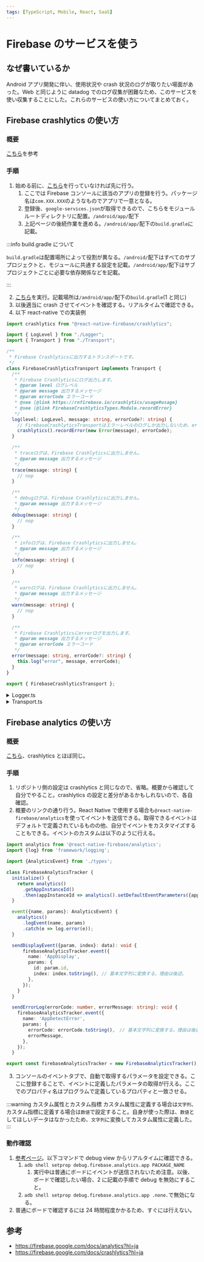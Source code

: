```yaml
---
tags: [TypeScript, Mobile, React, SaaS]
---
```

# Firebase のサービスを使う

## なぜ書いているか

Android アプリ開発に伴い、使用状況や crash 状況のログが取りたい場面があった。Web と同じように datadog でのログ収集が困難なため、このサービスを使い収集することにした。これらのサービスの使い方についてまとめておく。

## Firebase crashlytics の使い方

### 概要

[こちら](https://firebase.google.com/docs/crashlytics/get-started?hl=ja&_gl=1*5itz63*_up*MQ..*_ga*MTQyODQwMDA3LjE3MzkyMzM0Mjg.*_ga_CW55HF8NVT*MTczOTIzMzQyOC4xLjAuMTczOTIzMzQyOC4wLjAuMA..&platform=android)を参考

### 手順

1. 始める前に、[こちら](https://firebase.google.com/docs/android/setup?hl=ja&_gl=1*7k1d34*_up*MQ..*_ga*MTQyODQwMDA3LjE3MzkyMzM0Mjg.*_ga_CW55HF8NVT*MTczOTIzMzQyOC4xLjAuMTczOTIzMzQyOC4wLjAuMA..)を行っていなければ先に行う。
   1. ここでは Firebase コンソールに該当のアプリの登録を行う。パッケージ名は`com.XXX.XXX`のようなものでアプリで一意となる。
   2. 登録後、`google-services.json`が取得できるので、こちらをモジュールルートディレクトリに配置。`/android/app/`配下
   3. 上記ページの後続作業を進める。`/android/app/`配下の`build.gradle`に記載。

:::info build.gradle について

`build.gradle`は配置場所によって役割が異なる。`/android/`配下はすべてのサブプロジェクトと、モジュールに共通する設定を記載。`/android/app/`配下はサブプロジェクトごとに必要な依存関係などを記載。

:::

2. [こちら](https://firebase.google.com/docs/crashlytics/get-started?hl=ja&_gl=1*5itz63*_up*MQ..*_ga*MTQyODQwMDA3LjE3MzkyMzM0Mjg.*_ga_CW55HF8NVT*MTczOTIzMzQyOC4xLjAuMTczOTIzMzQyOC4wLjAuMA..&platform=android)を実行。記載場所は`/android/app/`配下の`build.gradle`(1 と同じ)
3. 以後適当に crash させてイベントを確認する。リアルタイムで確認できる。
4. 以下 react-native での実装例

```ts title="firebaseCrashlytics.ts"
import crashlytics from "@react-native-firebase/crashlytics";

import { LogLevel } from "./Logger";
import { Transport } from "./Transport";

/**
 * Firebase Crashlyticsに出力するトランスポートです。
 */
class FirebaseCrashlyticsTransport implements Transport {
  /**
   * Firebase Crashlyticsにログ出力します。
   * @param level ログレベル
   * @param message 出力するメッセージ
   * @param errorCode エラーコード
   * @see {@link https://rnfirebase.io/crashlytics/usage#usage}
   * @see {@link FirebaseCrashlyticsTypes.Module.recordError}
   */
  log(level: LogLevel, message: string, errorCode?: string) {
    // FirebaseCrashlyticsTransportはエラーレベルのログしか出力しないため、errorCodeは必ず存在している想定
    crashlytics().recordError(new Error(message), errorCode);
  }

  /**
   * traceログは、Firebase Crashlyticsに出力しません。
   * @param message 出力するメッセージ
   */
  trace(message: string) {
    // nop
  }

  /**
   * debugログは、Firebase Crashlyticsに出力しません。
   * @param message 出力するメッセージ
   */
  debug(message: string) {
    // nop
  }

  /**
   * infoログは、Firebase Crashlyticsに出力しません。
   * @param message 出力するメッセージ
   */
  info(message: string) {
    // nop
  }

  /**
   * warnログは、Firebase Crashlyticsに出力しません。
   * @param message 出力するメッセージ
   */
  warn(message: string) {
    // nop
  }

  /**
   * Firebase Crashlyticsにerrorログを出力します。
   * @param message 出力するメッセージ
   * @param errorCode エラーコード
   */
  error(message: string, errorCode?: string) {
    this.log("error", message, errorCode);
  }
}

export { FirebaseCrashlyticsTransport };
```

<details>
<summary>Logger.ts</summary>

```ts title="Logger.ts"
import { ConsoleTransport } from "./ConsoleTransport";
import { SimpleLogFormatter } from "./SimpleLogFormatter";
import { Transport } from "./Transport";
import { isObject, isString } from "../type-guard";

/**
 * ロガーです。
 * ログレベルや、出力先をオプションで指定できます。
 */
class Logger {
  private level: number;
  private formatter: LogFormatter;
  private transports: Transport[];

  /**
   * ロガーのコンストラクタです。
   * @param options ロガーオプション
   */
  constructor(options?: LoggerOptions) {
    const mergedOptions = { ...DEFAULT_LOGGER_OPTIONS, ...options };
    this.level = LogLevelSet[mergedOptions.level];
    this.formatter = mergedOptions.formatter;
    this.transports = mergedOptions.transports;
  }

  /**
   * 指定されたログレベルが、ログ出力適用対象かを判定します。
   * @param level ログレベル
   */
  private isLevelEnabled(level: LogLevel): boolean {
    return this.level <= LogLevelSet[level];
  }

  /**
   * ログレベルを設定します。
   * @param level ログレベル
   * @returns ロガーインスタンス
   */
  setLevel(level: LogLevel): Logger {
    this.level = LogLevelSet[level];
    return this;
  }

  /**
   * traceレベルのログを出力します。
   * @param message ログメッセージ
   * @returns ロガーインスタンス
   */
  trace(message: string | LogMessageSupplier | object): Logger {
    if (this.isLevelEnabled("trace")) {
      const formatted = this.formatMessage("trace", message);
      this.transports.forEach((t) => t.trace(formatted));
    }
    return this;
  }

  /**
   * debugレベルのログを出力します。
   * @param message ログメッセージ
   * @returns ロガーインスタンス
   */
  debug(message: string | LogMessageSupplier | object): Logger {
    if (this.isLevelEnabled("debug")) {
      const formatted = this.formatMessage("debug", message);
      this.transports.forEach((t) => t.debug(formatted));
    }
    return this;
  }

  /**
   * infoレベルのログを出力します。
   * @param message ログメッセージ
   * @returns ロガーインスタンス
   */
  info(message: string | LogMessageSupplier | object): Logger {
    if (this.isLevelEnabled("info")) {
      const formatted = this.formatMessage("info", message);
      this.transports.forEach((t) => t.info(formatted));
    }
    return this;
  }

  /**
   * warnレベルのログを出力します。
   * @param message ログメッセージ
   * @returns ロガーインスタンス
   */
  warn(message: string | LogMessageSupplier | object): Logger {
    if (this.isLevelEnabled("warn")) {
      const formatted = this.formatMessage("warn", message);
      this.transports.forEach((t) => t.warn(formatted));
    }
    return this;
  }

  /**
   * errorレベルのログを出力します。
   * @param message ログメッセージ
   * @param errorCode エラーコード
   * @returns ロガーインスタンス
   */
  error(
    message: string | LogMessageSupplier | object | unknown,
    errorCode?: string
  ): Logger {
    if (this.isLevelEnabled("error")) {
      const formatted = this.formatMessage("error", message, errorCode);
      this.transports.forEach((t) => t.error(formatted, errorCode));
    }
    return this;
  }

  /**
   * LogFormatterを使用してメッセージをフォーマットします。
   * @param level ログレベル
   * @param message ログメッセージ
   * @param errorCode エラーコード
   * @returns メッセージ
   */
  formatMessage(
    level: LogLevel,
    message: string | LogMessageSupplier | object | unknown,
    errorCode?: string
  ) {
    if (isString(message)) {
      return this.formatter.format(level, message, errorCode);
    } else if (isObject(message)) {
      return this.formatter.format(level, JSON.stringify(message), errorCode);
    } else if (implementsLogMessageSupplier(message)) {
      return this.formatter.format(level, message(), errorCode);
    }
    // unknownが来た場合はパース可否が不明のため、固定文字列を表示する
    return this.formatter.format(level, "Unknown", errorCode);
  }
}

/**
 * ログレベルのセットです。
 */
const LogLevelSet = {
  trace: -1,
  debug: 0,
  info: 1,
  warn: 2,
  error: 3,
};
type LogLevel = keyof typeof LogLevelSet;

/**
 * ログに出力するメッセージを取得するためのインターフェースです。
 */
interface LogMessageSupplier {
  (): string;
}

const implementsLogMessageSupplier = (arg: any): arg is LogMessageSupplier => {
  return arg !== null && typeof arg === "function";
};

/**
 * ログに出力するメッセージのフォーマッタです。
 */
interface LogFormatter {
  /**
   * メッセージをフォーマットします。
   * @param level ログレベル
   * @param message メッセージ
   * @param errorCode エラーコード
   * @returns フォーマット後のメッセージ
   */
  format(level: LogLevel, message: string, errorCode?: string): string;
}

/**
 * ロガーに設定できるオプションです。
 */
type LoggerOptions = {
  level?: LogLevel;
  formatter?: LogFormatter;
  transports?: Transport[];
};

/**
 * ロガーのデフォルトオプションです。
 */
const DEFAULT_LOGGER_OPTIONS: Required<LoggerOptions> = {
  level: "info",
  formatter: new SimpleLogFormatter(),
  transports: [new ConsoleTransport()],
};

/**
 * ロガーを生成します。
 * @param options ロガーオプション
 */
function createLogger(options?: LoggerOptions): Logger {
  return new Logger(options);
}

export type { LogLevel, LoggerOptions, LogMessageSupplier, LogFormatter };
export { Logger, createLogger, LogLevelSet };
```

</details>

<details>
<summary>Transport.ts</summary>

```ts title="Transport.ts"
import { LogLevel } from "./Logger";

interface Transport {
  log: TransportMethod;
  error: LeveledTransportMethodWithErrorCode;
  warn: LeveledTransportMethod;
  info: LeveledTransportMethod;
  debug: LeveledTransportMethod;
  trace: LeveledTransportMethod;
}

interface TransportMethod {
  (level: LogLevel, message: string, errorCode?: string): void;
}

interface LeveledTransportMethod {
  (message: string): void;
}

interface LeveledTransportMethodWithErrorCode {
  (message: string, errorCode?: string): void;
}

export type { Transport };
```

</details>

## Firebase analytics の使い方

### 概要

[こちら](https://firebase.google.com/docs/analytics?hl=ja&_gl=1*1sgg7lz*_up*MQ..*_ga*MTM5Mzg4MDI0MS4xNzM5MjM0ODI4*_ga_CW55HF8NVT*MTczOTIzNDgyOC4xLjAuMTczOTIzNDgyOC4wLjAuMA..)、crashlytics とほぼ同じ。

### 手順

1. リポジトリ側の設定は crashlytics と同じなので、省略。概要から確認して自分でやること。crashlytics の設定と差分があるかもしれないので、各自確認。
2. 概要のリンクの通り行う。React Native で使用する場合も`@react-native-firebase/analytics`を使ってイベントを送信できる。取得できるイベントはデフォルトで定義されているものの他、自分でイベントをカスタマイズすることもできる。イベントのカスタムは以下のように行える。

```ts firebase.ts
import analytics from '@react-native-firebase/analytics';
import {log} from 'framework/logging';

import {AnalyticsEvent} from './types';

class FirebaseAnalyticsTracker {
  initialize() {
    return analytics()
      .getAppInstanceId()
      .then(appInstanceId => analytics().setDefaultEventParameters({appInstanceId}));
  }

  event({name, params}: AnalyticsEvent) {
    analytics()
      .logEvent(name, params)
      .catch(e => log.error(e));
  }

  sendDisplayEvent({param, index}: data): void {
      firebaseAnalyticsTracker.event({
        name: 'AppDisplay',
        params: {
          id: param.id,
          index: index.toString(), // 基本文字列に変換する。理由は後述。
        },
      });
    }
  }

  sendErrorLog(errorCode: number, errorMessage: string): void {
    firebaseAnalyticsTracker.event({
      name: 'AppDetectError',
      params: {
        errorCode: errorCode.toString(),　// 基本文字列に変換する。理由は後述。
        errorMessage,
      },
    });
  }

export const firebaseAnalyticsTracker = new FirebaseAnalyticsTracker();

```

3. コンソールのイベントタブで、自動で取得するパラメータを設定できる。ここに登録することで、イベントに定義したパラメータの取得が行える。ここでのプロパティ名はプログラムで定義しているプロパティと一致させる。

:::warning カスタム属性とカスタム指標
カスタム属性に定義する場合は`文字列`、カスタム指標に定義する場合は`数値`で設定すること。自身が使った際は、`数値`としてほしいデータはなかったため、`文字列`に変換してカスタム属性に定義した。
:::

### 動作確認

1. [参考ページ](https://firebase.google.com/docs/analytics/debugview?hl=ja#android)。以下コマンドで debug view からリアルタイムに確認できる。
   1. `adb shell setprop debug.firebase.analytics.app PACKAGE_NAME`
      1. 実行中は普通にボードにイベントが送信されないため注意。以後、ボードで確認したい場合、2 に記載の手順で debug を無効にすること。
   2. `adb shell setprop debug.firebase.analytics.app .none.`で無効になる。
2. 普通にボードで確認するには 24 時間程度かかるため、すぐには行えない。

## 参考

- https://firebase.google.com/docs/analytics?hl=ja
- https://firebase.google.com/docs/crashlytics?hl=ja
